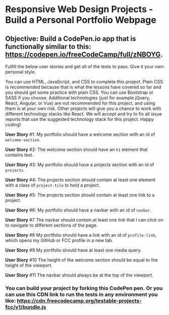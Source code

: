 # Responsive Web Design Projects - Build a Personal Portfolio Webpage
## Objective: Build a CodePen.io app that is functionally similar to this: https://codepen.io/freeCodeCamp/full/zNBOYG.

Fulfill the below user stories and get all of the tests to pass. Give it your own personal style.

You can use HTML, JavaScript, and CSS to complete this project. Plain CSS is recommended because that is what the lessons have covered so far and you should get some practice with plain CSS. You can use Bootstrap or SASS if you choose. Additional technologies (just for example jQuery, React, Angular, or Vue) are not recommended for this project, and using them is at your own risk. Other projects will give you a chance to work with different technology stacks like React. We will accept and try to fix all issue reports that use the suggested technology stack for this project. Happy coding!

**User Story** #1: My portfolio should have a welcome section with an id of `welcome-section`.

**User Story** #2: The welcome section should have an `h1` element that contains text. 

**User Story** #3: My portfolio should have a projects section with an id of `projects`.

**User Story** #4: The projects section should contain at least one element with a class of `project-tile` to hold a project.

**User Story** #5: The projects section should contain at least one link to a project.

**User Story** #6: My portfolio should have a navbar with an id of `navbar`.

**User Story** #7 The navbar should contain at least one link that I can click on to navigate to different sections of the page.

**User Story** #8 My portfolio should have a link with an id of `profile-link`, which opens my GitHub or FCC profile in a new tab.

**User Story** #9 My portfolio should have at least one media query.

**User Story** #10 The height of the welcome section should be equal to the height of the viewport.

**User Story** #11 The navbar should always be at the top of the viewport.

### You can build your project by forking this CodePen pen. Or you can use this CDN link to run the tests in any environment you like: https://cdn.freecodecamp.org/testable-projects-fcc/v1/bundle.js
